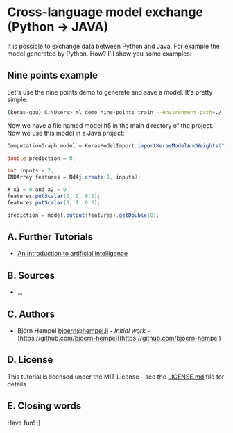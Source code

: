 # Cross-language model exchange (Python → JAVA)

It is possible to exchange data between Python and Java. For example the model generated by Python. How? I'll show you some examples:

## Nine points example

Let's use the nine points demo to generate and save a model. It's pretty simple:

```bash
(keras-gpu) C:\Users> ml demo nine-points train --environment-path=./ --model-file=model.h5
```

Now we have a file named model.h5 in the main directory of the project. Now we use this model in a Java project:

```java
ComputationGraph model = KerasModelImport.importKerasModelAndWeights("model.h5", false);

double prediction = 0;

int inputs = 2;
INDArray features = Nd4j.create(1, inputs);

# x1 = 0 and x2 = 0
features.putScalar(0, 0, 0.0);
features.putScalar(0, 1, 0.0);

prediction = model.output(features).getDouble(0);
```

## A. Further Tutorials

* [An introduction to artificial intelligence](https://github.com/friends-of-ai/an-introduction-to-artificial-intelligence)

## B. Sources

* ...

## C. Authors

* Björn Hempel <bjoern@hempel.li> - _Initial work_ - [https://github.com/bjoern-hempel](https://github.com/bjoern-hempel)

## D. License

This tutorial is licensed under the MIT License - see the [LICENSE.md](/LICENSE.md) file for details

## E. Closing words

Have fun! :)

